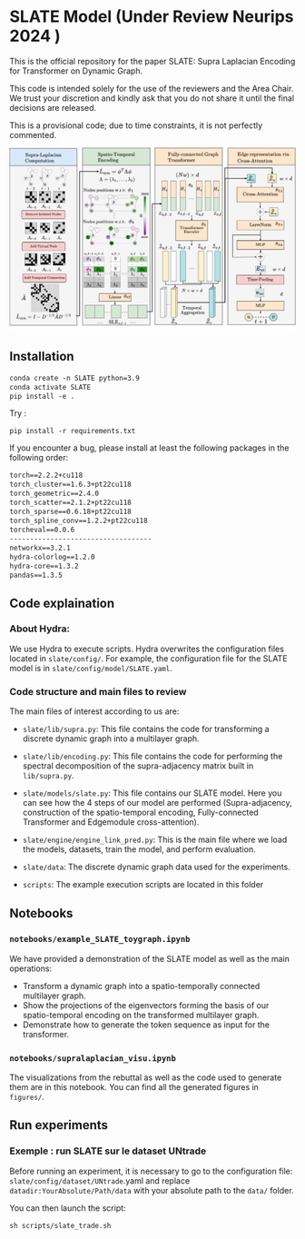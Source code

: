 # SLATE Model (Under Review Neurips 2024 )

This is the official repository for the paper SLATE: Supra Laplacian Encoding for Transformer on Dynamic Graph.

This code is intended solely for the use of the reviewers and the Area Chair. We trust your discretion and kindly ask that you do not share it until the final decisions are released.

This is a provisional code; due to time constraints, it is not perfectly commented.

![tw](https://github.com/ykrmm/SLATE/blob/main/slate_model.png)

## Installation
```
conda create -n SLATE python=3.9
conda activate SLATE
pip install -e .
```
Try : 
```
pip install -r requirements.txt
```
If you encounter a bug, please install at least the following packages in the following order:

```
torch==2.2.2+cu118
torch_cluster==1.6.3+pt22cu118
torch_geometric==2.4.0
torch_scatter==2.1.2+pt22cu118
torch_sparse==0.6.18+pt22cu118
torch_spline_conv==1.2.2+pt22cu118
torcheval==0.0.6
-----------------------------------
networkx==3.2.1
hydra-colorlog==1.2.0
hydra-core==1.3.2
pandas==1.3.5
```


## Code explaination
### About Hydra: 
We use Hydra to execute scripts. Hydra overwrites the configuration files located in `slate/config/`. For example, the configuration file for the SLATE model is in `slate/config/model/SLATE.yaml`.

### Code structure and main files to review
The main files of interest according to us are:

- `slate/lib/supra.py`: This file contains the code for transforming a discrete dynamic graph into a multilayer graph.

- `slate/lib/encoding.py`: This file contains the code for performing the spectral decomposition of the supra-adjacency matrix built in `lib/supra.py`.

- `slate/models/slate.py`: This file contains our SLATE model. Here you can see how the 4 steps of our model are performed (Supra-adjacency, construction of the spatio-temporal encoding, Fully-connected Transformer and Edgemodule cross-attention).

- `slate/engine/engine_link_pred.py`: This is the main file where we load the models, datasets, train the model, and perform evaluation.

- `slate/data`: The discrete dynamic graph data used for the experiments.

- `scripts`: The example execution scripts are located in this folder

## Notebooks

### `notebooks/example_SLATE_toygraph.ipynb`
We have provided a demonstration of the SLATE model as well as the main operations:

- Transform a dynamic graph into a spatio-temporally connected multilayer graph.
- Show the projections of the eigenvectors forming the basis of our spatio-temporal encoding on the transformed multilayer graph.
- Demonstrate how to generate the token sequence as input for the transformer.

### `notebooks/supralaplacian_visu.ipynb`

The visualizations from the rebuttal as well as the code used to generate them are in this notebook. You can find all the generated figures in `figures/`.

## Run experiments 
### Exemple : run SLATE sur le dataset UNtrade

Before running an experiment, it is necessary to go to the configuration file: `slate/config/dataset/UNtrade`.yaml and replace `datadir:YourAbsolute/Path/data` with your absolute path to the `data/` folder.

You can then launch the script:


```
sh scripts/slate_trade.sh 
```